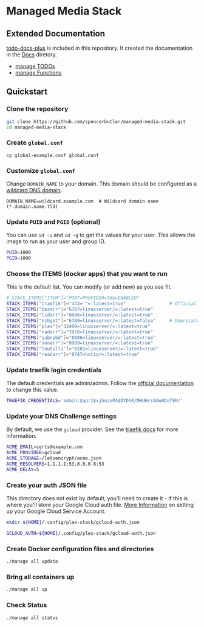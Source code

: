 # Managed Media Stack

## Extended Documentation
[todo-docs-plus](./todo-docs-plus.py) is included in this repository. It created the documentation
in the [Docs](./Docs/) diretory.

- [manage TODOs](./Docs/TODO_manage.md)
- [manage Functions](./Docs/FUNCTION_manage.md)

## Quickstart

### Clone the repository

```sh
git clone https://github.com/spencerbutler/managed-media-stack.git
cd managed-media-stack
```

### Create `global.conf`

    cp global-example.conf global.conf

### Customize `global.conf`

Change `DOMAIN_NAME` to your domain. This domain should be configured as a [wildcard DNS domain](https://en.wikipedia.org/wiki/Wildcard_DNS_record).

    DOMAIN_NAME=wildcard.example.com  # Wildcard domain name (*.domain.name.tld)

### Update `PUID` and `PGID` (optional)

You can use `id -u` and `id -g` to get the values for your user. This allows the image
to run as your user and group ID.

```sh
PUID=1000
PGID=1000
```

### Choose the ITEMS (docker apps) that you want to run

This is the default list. You can modify (or add new) as you see fit.

```sh
# STACK_ITEMS["ITEM"]="PORT=PROVIDER=TAG=ENABLED"
STACK_ITEMS["traefik"]="443=''=:latest=true"                # Official docker container, no provider name.
STACK_ITEMS["bazarr"]="6767=linuxserver/=:latest=true"
STACK_ITEMS["lidarr"]="8686=linuxserver/=:latest=true"
STACK_ITEMS["nzbget"]="6789=linuxserver/=:latest=false"     # Deprecated
STACK_ITEMS["plex"]="32400=linuxserver/=:latest=true"
STACK_ITEMS["radarr"]="7878=linuxserver/=:latest=true"
STACK_ITEMS["sabnzbd"]="8080=linuxserver/=:latest=true"
STACK_ITEMS["sonarr"]="8989=linuxserver/=:latest=true"
STACK_ITEMS["tautulli"]="8181=linuxserver/=:latest=true"
STACK_ITEMS["readarr"]="8787=hotio/=:latest=true"
```

### Update traefik login credentials
The default credentials are admin/admin. Follow the [official documentation](https://doc.traefik.io/traefik/middlewares/http/basicauth/#configuration-examples) to change this value.

```sh
TRAEFIK_CREDENTIALS='admin:$apr1$xjhezoPA$DYDhR/MHUHrsSUwWDnT9M/'
```

### Update your DNS Challenge  settings

By default, we use the `gcloud` provider. See the [traefik docs]( https://doc.traefik.io/traefik/https/acme/#providers) for more information.

```sh
ACME_EMAIL=certs@example.com
ACME_PROVIDER=gcloud
ACME_STORAGE=/letsencrypt/acme.json
ACME_RESOLVERS=1.1.1.1:53,8.8.8.8:53
ACME_DELAY=5
```

### Create your auth JSON file
This directory does not exist by default, you'll need to create it - if this is where you'll store your Google Cloud auth file. [More Information](https://go-acme.github.io/lego/dns/gcloud/) on 
setting up your Google Cloud Service Account.

```sh
mkdir ${HOME}/.config/plex-stack/gcloud-auth.json
```

```sh
GCLOUD_AUTH=${HOME}/.config/plex-stack/gcloud-auth.json
```

### Create Docker configuration files and directories

```sh
./manage all update
```

### Bring all containers up

```sh
./manage all up
```

### Check Status

```sh
./manage all status
```

    
